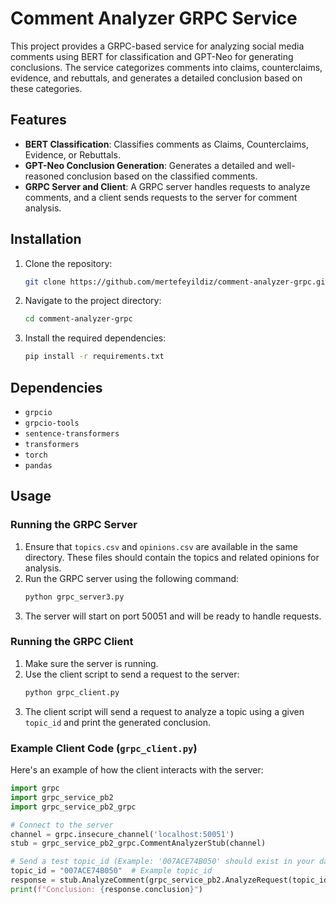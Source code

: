 # Comment Analyzer GRPC Service

This project provides a GRPC-based service for analyzing social media comments using BERT for classification and GPT-Neo for generating conclusions. The service categorizes comments into claims, counterclaims, evidence, and rebuttals, and generates a detailed conclusion based on these categories.

## Features

- **BERT Classification**: Classifies comments as Claims, Counterclaims, Evidence, or Rebuttals.
- **GPT-Neo Conclusion Generation**: Generates a detailed and well-reasoned conclusion based on the classified comments.
- **GRPC Server and Client**: A GRPC server handles requests to analyze comments, and a client sends requests to the server for comment analysis.

## Installation

1. Clone the repository:
    ```bash
    git clone https://github.com/mertefeyildiz/comment-analyzer-grpc.git
    ```
2. Navigate to the project directory:
    ```bash
    cd comment-analyzer-grpc
    ```
3. Install the required dependencies:
    ```bash
    pip install -r requirements.txt
    ```

## Dependencies

- `grpcio`
- `grpcio-tools`
- `sentence-transformers`
- `transformers`
- `torch`
- `pandas`

## Usage

### Running the GRPC Server

1. Ensure that `topics.csv` and `opinions.csv` are available in the same directory. These files should contain the topics and related opinions for analysis.
2. Run the GRPC server using the following command:
    ```bash
    python grpc_server3.py
    ```
3. The server will start on port 50051 and will be ready to handle requests.

### Running the GRPC Client

1. Make sure the server is running.
2. Use the client script to send a request to the server:
    ```bash
    python grpc_client.py
    ```
3. The client script will send a request to analyze a topic using a given `topic_id` and print the generated conclusion.

### Example Client Code (`grpc_client.py`)

Here's an example of how the client interacts with the server:

```python
import grpc
import grpc_service_pb2
import grpc_service_pb2_grpc

# Connect to the server
channel = grpc.insecure_channel('localhost:50051')
stub = grpc_service_pb2_grpc.CommentAnalyzerStub(channel)

# Send a test topic_id (Example: '007ACE74B050' should exist in your data files)
topic_id = "007ACE74B050"  # Example topic_id
response = stub.AnalyzeComment(grpc_service_pb2.AnalyzeRequest(topic_id=topic_id))
print(f"Conclusion: {response.conclusion}")
